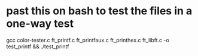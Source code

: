 # past this on bash to test the files in a one-way test 

gcc color-tester.c ft_printf.c ft_printfaux.c ft_printhex.c ft_libft.c -o test_printf && ./test_printf
